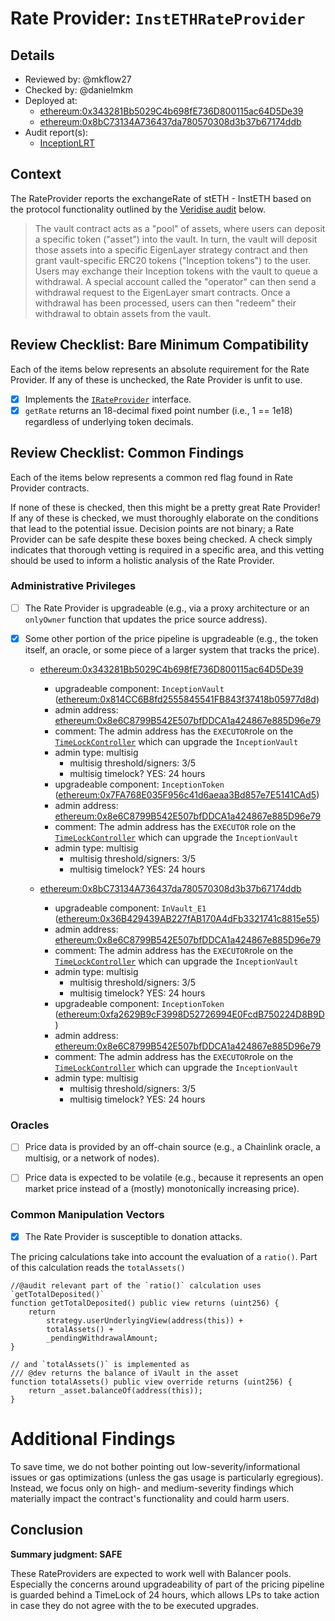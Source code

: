 # Rate Provider: `InstETHRateProvider`

## Details
- Reviewed by: @mkflow27
- Checked by: @danielmkm
- Deployed at:
    - [ethereum:0x343281Bb5029C4b698fE736D800115ac64D5De39](https://etherscan.io/address/0x343281bb5029c4b698fe736d800115ac64d5de39#code)
    - [ethereum:0x8bC73134A736437da780570308d3b37b67174ddb](https://etherscan.io/address/0x8bC73134A736437da780570308d3b37b67174ddb#readContract)
- Audit report(s):
    - [InceptionLRT](https://docs.inceptionlrt.com/security/audit-reports)

  

## Context
The RateProvider reports the exchangeRate of stETH - InstETH based on the protocol functionality outlined by the [Veridise audit](https://docs.inceptionlrt.com/security/audit-reports) below.

> The vault
contract acts as a "pool" of assets, where users can deposit a specific token ("asset") into the vault.
In turn, the vault will deposit those assets into a specific EigenLayer strategy contract and then
grant vault-specific ERC20 tokens ("Inception tokens") to the user. Users may exchange their
Inception tokens with the vault to queue a withdrawal. A special account called the "operator"
can then send a withdrawal request to the EigenLayer smart contracts. Once a withdrawal has
been processed, users can then "redeem" their withdrawal to obtain assets from the vault.

## Review Checklist: Bare Minimum Compatibility
Each of the items below represents an absolute requirement for the Rate Provider. If any of these is unchecked, the Rate Provider is unfit to use.

- [x] Implements the [`IRateProvider`](https://github.com/balancer/balancer-v2-monorepo/blob/bc3b3fee6e13e01d2efe610ed8118fdb74dfc1f2/pkg/interfaces/contracts/pool-utils/IRateProvider.sol) interface.
- [x] `getRate` returns an 18-decimal fixed point number (i.e., 1 == 1e18) regardless of underlying token decimals.

## Review Checklist: Common Findings
Each of the items below represents a common red flag found in Rate Provider contracts.

If none of these is checked, then this might be a pretty great Rate Provider! If any of these is checked, we must thoroughly elaborate on the conditions that lead to the potential issue. Decision points are not binary; a Rate Provider can be safe despite these boxes being checked. A check simply indicates that thorough vetting is required in a specific area, and this vetting should be used to inform a holistic analysis of the Rate Provider.

### Administrative Privileges
- [ ] The Rate Provider is upgradeable (e.g., via a proxy architecture or an `onlyOwner` function that updates the price source address).

- [x] Some other portion of the price pipeline is upgradeable (e.g., the token itself, an oracle, or some piece of a larger system that tracks the price).
    - [ethereum:0x343281Bb5029C4b698fE736D800115ac64D5De39](https://etherscan.io/address/0x343281Bb5029C4b698fE736D800115ac64D5De39#code)
        - upgradeable component: `InceptionVault` ([ethereum:0x814CC6B8fd2555845541FB843f37418b05977d8d](https://etherscan.io/address/0x814CC6B8fd2555845541FB843f37418b05977d8d))
        - admin address: [ethereum:0x8e6C8799B542E507bfDDCA1a424867e885D96e79](https://etherscan.io/address/0x8e6C8799B542E507bfDDCA1a424867e885D96e79#readProxyContract)
        - comment: The admin address has the `EXECUTOR`role on the [`TimeLockController`](https://etherscan.io/address/0x650bD9Dee50E3eE15cbb49749ff6ABcf55A8FB1e#code) which can upgrade the `InceptionVault`
        - admin type: multisig
            - multisig threshold/signers: 3/5
            - multisig timelock? YES: 24 hours
        - upgradeable component: `InceptionToken` ([ethereum:0x7FA768E035F956c41d6aeaa3Bd857e7E5141CAd5](https://etherscan.io/address/0x7FA768E035F956c41d6aeaa3Bd857e7E5141CAd5#readProxyContract))
        - admin address: [ethereum:0x8e6C8799B542E507bfDDCA1a424867e885D96e79](https://etherscan.io/address/0x8e6C8799B542E507bfDDCA1a424867e885D96e79#readProxyContract)
        - comment: The admin address has the `EXECUTOR` role on the [`TimeLockController`](https://etherscan.io/address/0x650bD9Dee50E3eE15cbb49749ff6ABcf55A8FB1e#code) which can upgrade the `InceptionVault`
        - admin type: multisig
            - multisig threshold/signers: 3/5
            - multisig timelock? YES: 24 hours

    - [ethereum:0x8bC73134A736437da780570308d3b37b67174ddb](https://etherscan.io/address/0x8bC73134A736437da780570308d3b37b67174ddb#readContract)
        - upgradeable component: `InVault_E1` ([ethereum:0x36B429439AB227fAB170A4dFb3321741c8815e55](https://etherscan.io/address/0x36B429439AB227fAB170A4dFb3321741c8815e55#readProxyContract))
        - admin address: [ethereum:0x8e6C8799B542E507bfDDCA1a424867e885D96e79](https://etherscan.io/address/0x8e6C8799B542E507bfDDCA1a424867e885D96e79)
        - comment: The admin address has the `EXECUTOR`role on the [`TimeLockController`]() which can upgrade the `InceptionVault`
        - admin type: multisig
            - multisig threshold/signers: 3/5
            - multisig timelock? YES: 24 hours
        - upgradeable component: `InceptionToken` ([ethereum:0xfa2629B9cF3998D52726994E0FcdB750224D8B9D](https://etherscan.io/address/0xfa2629B9cF3998D52726994E0FcdB750224D8B9D#readProxyContract))
        - admin address: [ethereum:0x8e6C8799B542E507bfDDCA1a424867e885D96e79](https://etherscan.io/address/0x8e6C8799B542E507bfDDCA1a424867e885D96e79)
        - comment: The admin address has the `EXECUTOR`role on the [`TimeLockController`]() which can upgrade the `InceptionVault`
        - admin type: multisig
            - multisig threshold/signers: 3/5
            - multisig timelock? YES: 24 hours
  
### Oracles
- [ ] Price data is provided by an off-chain source (e.g., a Chainlink oracle, a multisig, or a network of nodes).

- [ ] Price data is expected to be volatile (e.g., because it represents an open market price instead of a (mostly) monotonically increasing price).

### Common Manipulation Vectors
- [x] The Rate Provider is susceptible to donation attacks.

The pricing calculations take into account the evaluation of a `ratio()`. Part of this calculation reads the `totalAssets()`
```solidity
//@audit relevant part of the `ratio()` calculation uses `getTotalDeposited()`
function getTotalDeposited() public view returns (uint256) {
    return
        strategy.userUnderlyingView(address(this)) +
        totalAssets() +
        _pendingWithdrawalAmount;
}

// and `totalAssets()` is implemented as
/// @dev returns the balance of iVault in the asset
function totalAssets() public view override returns (uint256) {
    return _asset.balanceOf(address(this));
}
```

# Additional Findings
To save time, we do not bother pointing out low-severity/informational issues or gas optimizations (unless the gas usage is particularly egregious). Instead, we focus only on high- and medium-severity findings which materially impact the contract's functionality and could harm users.

## Conclusion
**Summary judgment: SAFE**

These RateProviders are expected to work well with Balancer pools. Especially the concerns around upgradeability of part of the pricing pipeline is guarded behind a TimeLock of 24 hours, which allows LPs to take action in case they do not agree with the to be executed upgrades.